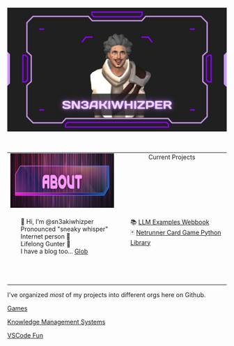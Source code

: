 ![banner image showing sn3akiwhizper](./_imgs/sn3akiwhizper-youtube-banner.png)

<!-- <img align="left" alt="GIF" src="_imgs/About-320x100.png" />
<img align="right" alt="GIF" src="_imgs/About-320x100.png" /> -->

<br>

<table>
  <tbody>
    <tr valign="top">
      <td width="50%" align="center">
        <!-- <span>𝗛𝗧𝗠𝗟𝟱</span><br><br><br> -->
        <img height="125px" src="_imgs/About-320x100.png">
      </td>
      <td width="50%" align="center">
        Current Projects
      </td>
    </tr>
    <tr valign="top">
      <td width="25%" align="left">
        <span>
        <ul style="list-style-type:none;">
          <li>👋 Hi, I’m @sn3akiwhizper</li>
          <li>Pronounced "sneaky whisper"</li>
          <li>Internet person 💾</li>
          <li>Lifelong Gunter 🥚</li>
          <li>I have a blog too... <a href="https://sn3akwhizper.github.io">Glob</a></li>
        </ul>
        </span><br><br><br>
      </td>
      <td>
        <span>
        <ul style="list-style-type:none;">
          <li>📚 <a href="https://github.com/sn3akiwhizper/llm-book">LLM Examples Webbook</a></li>
          <li>🃏 <a href="https://github.com/sn3akiwhizper-games/netrunner-lib">Netrunner Card Game Python Library</a></li>
        </ul>
        </span><br><br><br>
      </td>
    </tr>
  </tbody>
</table>

I've organized *most* of my projects into different orgs here on Github.

<a href="https://github.com/orgs/sn3akiwhizper-games/repositories">Games</a>

<a href="https://github.com/sn3akiwhizper-pkms/repositories">Knowledge Management Systems</a>

<a href="https://github.com/sn3akiwhizper-vscode/repositories">VSCode Fun</a>
